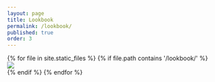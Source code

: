 ```yaml
---
layout: page
title: Lookbook
permalink: /lookbook/
published: true
order: 3
---
```

<div id="lookbook-container" class="grid">
{% for file in site.static_files %}
{% if file.path contains '/lookbook/' %}
<div class="lookbook grid-item"><img src="{{file.path}}" /></div>
{% endif %}
{% endfor %}
</div>